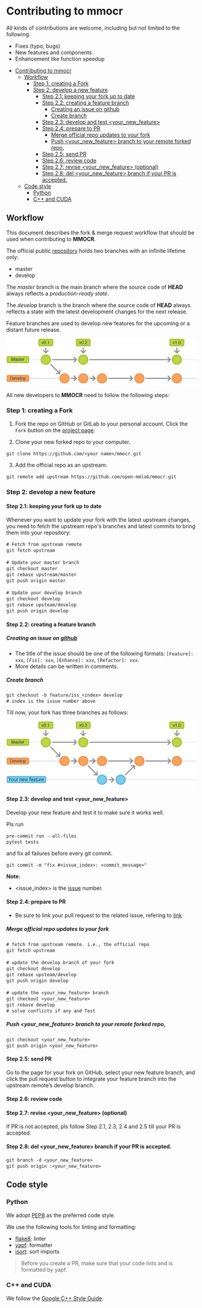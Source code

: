 <a id="markdown-contributing-to-mmocr" name="contributing-to-mmocr"></a>
# Contributing to mmocr

All kinds of contributions are welcome, including but not limited to the following.

- Fixes (typo, bugs)
- New features and components
- Enhancement like function speedup
<!-- TOC -->

- [Contributing to mmocr](#contributing-to-mmocr)
  - [Workflow](#workflow)
    - [Step 1: creating a Fork](#step-1-creating-a-fork)
    - [Step 2: develop a new feature](#step-2-develop-a-new-feature)
      - [Step 2.1: keeping your fork up to date](#step-21-keeping-your-fork-up-to-date)
      - [<span id = "step2.2">Step 2.2: creating a feature branch</span>](#step-22-creating-a-feature-branch)
        - [Creating an issue on github](#creating-an-issue-on-github)
        - [Create branch](#create-branch)
      - [Step 2.3: develop and test <your_new_feature>](#step-23-develop-and-test-your_new_feature)
      - [Step 2.4: prepare to PR](#step-24-prepare-to-pr)
        - [Merge official repo updates to your fork](#merge-official-repo-updates-to-your-fork)
        - [Push <your_new_feature> branch to your remote forked repo,](#push-your_new_feature-branch-to-your-remote-forked-repo)
      - [Step 2.5: send PR](#step-25-send-pr)
      - [Step 2.6: review code](#step-26-review-code)
      - [Step 2.7: revise <your_new_feature>  (optional)](#step-27-revise-your_new_feature--optional)
      - [Step 2.8: del <your_new_feature> branch if your PR is accepted.](#step-28-del-your_new_feature-branch-if-your-pr-is-accepted)
  - [Code style](#code-style)
    - [Python](#python)
    - [C++ and CUDA](#c-and-cuda)

<!-- /TOC -->
<a id="markdown-workflow" name="workflow"></a>
## Workflow

This document describes the fork & merge request workflow that should be used when contributing to **MMOCR**.

The official public [repository](https://github.com/open-mmlab/mmocr) holds two branches with an infinite lifetime only:
+ master
+ develop

The *master* branch is the main branch where the source code of **HEAD** always reflects a *production-ready state*.

The *develop* branch is the branch where the source code of **HEAD** always reflects a state with the latest development changes for the next release.

Feature branches are used to develop new features for the upcoming or a distant future release.

![](res/git-workflow-master-develop.png)

All new developers to **MMOCR** need to follow the following steps:

<a id="markdown-step-1-creating-a-fork" name="step-1-creating-a-fork"></a>
### Step 1: creating a Fork

1. Fork the repo on GitHub or GitLab to your personal account. Click the `Fork` button on the [project page](https://github.com/open-mmlab/mmocr).

2. Clone your new forked repo to your computer.
```
git clone https://github.com/<your name>/mmocr.git
```
3. Add the official repo as an upstream:
```
git remote add upstream https://github.com/open-mmlab/mmocr.git
```

<a id="markdown-step-2-develop-a-new-feature" name="step-2-develop-a-new-feature"></a>
### Step 2: develop a new feature

<a id="markdown-step-21-keeping-your-fork-up-to-date" name="step-21-keeping-your-fork-up-to-date"></a>
#### Step 2.1: keeping your fork up to date

Whenever you want to update your fork with the latest upstream changes, you need to fetch the upstream repo's branches and latest commits to bring them into your repository:

```
# Fetch from upstream remote
git fetch upstream

# Update your master branch
git checkout master
git rebase upstream/master
git push origin master

# Update your develop branch
git checkout develop
git rebase upsteam/develop
git push origin develop
```

<a id="markdown-span-id--step22step-22-creating-a-feature-branchspan" name="span-id--step22step-22-creating-a-feature-branchspan"></a>
#### <span id = "step2.2">Step 2.2: creating a feature branch</span>
<a id="markdown-creating-an-issue-on-githubhttpsgithubcomopen-mmlabmmocr" name="creating-an-issue-on-githubhttpsgithubcomopen-mmlabmmocr"></a>
##### Creating an issue on [github](https://github.com/open-mmlab/mmocr)
- The title of the issue should be one of the following formats: `[Feature]: xxx`, `[Fix]: xxx`, `[Enhance]: xxx`, `[Refactor]: xxx`.
- More details can be written in comments.

<a id="markdown-create-branch" name="create-branch"></a>
##### Create branch
```
git checkout -b feature/iss_<index> develop
# index is the issue number above
```
Till now, your fork has three branches as follows:

![](res/git-workflow-feature.png)

<a id="markdown-step-23-develop-and-test-your_new_feature" name="step-23-develop-and-test-your_new_feature"></a>
#### Step 2.3: develop and test <your_new_feature>

Develop your new feature and test it to make sure it works well.

Pls run
```
pre-commit run --all-files
pytest tests
```
and fix all failures before every git commit.
```
git commit -m "fix #<issue_index>: <commit_message>"
```
**Note:**
- <issue_index> is the [issue](#step2.2) number.

<a id="markdown-step-24-prepare-to-pr" name="step-24-prepare-to-pr"></a>
#### Step 2.4: prepare to PR
- Be sure to link your pull request to the related issue, refering to [link](https://docs.github.com/en/github/managing-your-work-on-github/linking-a-pull-request-to-an-issue)


<a id="markdown-merge-official-repo-updates-to-your-fork" name="merge-official-repo-updates-to-your-fork"></a>
##### Merge official repo updates to your fork

```
# fetch from upstream remote. i.e., the official repo
git fetch upstream

# update the develop branch of your fork
git checkout develop
git rebase upsteam/develop
git push origin develop

# update the <your_new_feature> branch
git checkout <your_new_feature>
git rebase develop
# solve conflicts if any and Test
```

<a id="markdown-push-your_new_feature-branch-to-your-remote-forked-repo" name="push-your_new_feature-branch-to-your-remote-forked-repo"></a>
##### Push <your_new_feature> branch to your remote forked repo,
```
git checkout <your_new_feature>
git push origin <your_new_feature>
```
<a id="markdown-step-25-send-pr" name="step-25-send-pr"></a>
#### Step 2.5: send PR

Go to the page for your fork on GitHub, select your new feature branch, and click the pull request button to integrate your feature branch into the upstream remote’s develop branch.

<a id="markdown-step-26-review-code" name="step-26-review-code"></a>
#### Step 2.6: review code


<a id="markdown-step-27-revise-your_new_feature--optional" name="step-27-revise-your_new_feature--optional"></a>
#### Step 2.7: revise <your_new_feature>  (optional)
If PR is not accepted, pls follow Step 2.1, 2.3, 2.4 and 2.5 till your PR is accepted.

<a id="markdown-step-28-del-your_new_feature-branch-if-your-pr-is-accepted" name="step-28-del-your_new_feature-branch-if-your-pr-is-accepted"></a>
#### Step 2.8: del <your_new_feature> branch if your PR is accepted.
```
git branch -d <your_new_feature>
git push origin :<your_new_feature>
```

<a id="markdown-code-style" name="code-style"></a>
## Code style

<a id="markdown-python" name="python"></a>
### Python
We adopt [PEP8](https://www.python.org/dev/peps/pep-0008/) as the preferred code style.

We use the following tools for linting and formatting:
- [flake8](http://flake8.pycqa.org/en/latest/): linter
- [yapf](https://github.com/google/yapf): formatter
- [isort](https://github.com/timothycrosley/isort): sort imports

>Before you create a PR, make sure that your code lints and is formatted by yapf.

<a id="markdown-c-and-cuda" name="c-and-cuda"></a>
### C++ and CUDA
We follow the [Google C++ Style Guide](https://google.github.io/styleguide/cppguide.html).
